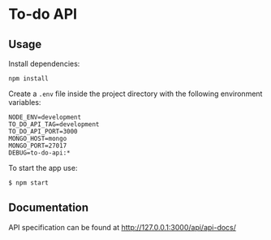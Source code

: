 # To-do API

## Usage

Install dependencies:
```
npm install
```

Create a `.env` file inside the project directory with the following environment variables:
```
NODE_ENV=development
TO_DO_API_TAG=development
TO_DO_API_PORT=3000
MONGO_HOST=mongo
MONGO_PORT=27017
DEBUG=to-do-api:*
```

To start the app use:
```
$ npm start
```

## Documentation

API specification can be found at http://127.0.0.1:3000/api/api-docs/
